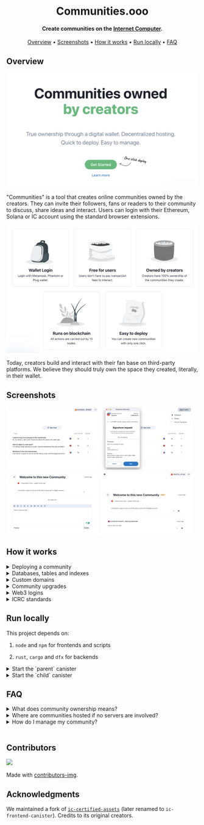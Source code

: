 <h1 align="center">Communities.ooo</h1>

<h4 align="center">Create communities on the <a href="https://internetcomputer.org/" target="_blank">Internet Computer</a>.</h4>

<p align="center">
  <a href="#overview">Overview</a> •
  <a href="#screenshots">Screenshots</a> •
  <a href="#how-it-works">How it works</a> •
  <a href="#run-locally">Run locally</a> •
  <a href="#faq">FAQ</a>
</p>

## Overview

![image](./.notes/assets/landing/hero.png)

"Communities" is a tool that creates online communities owned by the creators. They can invite their followers, fans or readers to their community to discuss, share ideas and interact. Users can login with their Ethereum, Solana or IC account using the standard browser extensions.

[![Get Started](./.notes/assets/landing/features.png)](https://www.communities.ooo/)

Today, creators build and interact with their fan base on third-party platforms. We believe they should truly own the space they created, literally, in their wallet.

## Screenshots

<p>
  <img src="./.notes/assets/screenshots/community.png" width="48%" />
  <img src="./.notes/assets/screenshots/sign-in.png" width="48%" />
  <br/>
  <img src="./.notes/assets/screenshots/reply-editor.png" width="48%" />
  <img src="./.notes/assets/screenshots/moderation-page.png" width="48%" /> 
</p>

## How it works

<details>
<summary>Deploying a community</summary>

<br/>

To achieve complete ownership of a community we require that there's a special canister (the parent) that deploys the community canisters (the children). The parent right now is controlled by us and could be autonomous in the future. When a creator creates a new community a couple things happen in the background. First the creator [transfers ~0.10$ in ICP + 10%](https://github.com/LiveDuo/communities/blob/ed5ebdba098359e726a4649d0b6231a1143fe85a/src/_parent/frontend/store/parent.js#L78) to account for the operation. When the [transfer is done](https://github.com/LiveDuo/communities/blob/master/src/_parent/backend/create_child.rs#L20), a new canister is created and then [the frontend assets are uploaded](https://github.com/LiveDuo/communities/blob/ed5ebdba098359e726a4649d0b6231a1143fe85a/src/_parent/backend/create_child.rs#L123) to the canisters. After the upload the child canister is ready and ownership of that newly created canister is [transferred](https://github.com/LiveDuo/communities/blob/ed5ebdba098359e726a4649d0b6231a1143fe85a/src/_parent/backend/create_child.rs#L183) from the parent canister to the creator. At that point the creator has complete ownership of the community as a canister controller.

</details>


<details>
<summary>Databases, tables and indexes</summary>

<br/>

As this project is relational by nature, simple key-store data structures wouldn't cut it. Instead we needed data structures that are very similar to conventional SQL databases. For that reason we implemented a relational-style databases using tables, relations and indexes in the Internet Computer. More specifically, [tables](https://github.com/LiveDuo/communities/blob/ed5ebdba098359e726a4649d0b6231a1143fe85a/src/_child/backend/state.rs#L261) a maps from record id to record data, [relations](https://github.com/LiveDuo/communities/blob/ed5ebdba098359e726a4649d0b6231a1143fe85a/src/_child/backend/state.rs#L170) are two-way ordered maps from a record id of one table to a record id of another table and indexes are either [maps](https://github.com/LiveDuo/communities/blob/ed5ebdba098359e726a4649d0b6231a1143fe85a/src/_child/backend/state.rs#L246) or [ordered maps for ordered data](https://github.com/LiveDuo/communities/blob/ed5ebdba098359e726a4649d0b6231a1143fe85a/src/_child/backend/state.rs#L250). Note that when we first design our database, stable memory was not mature enough so we are using heap memory at the moment but the same design applies to stable memory as well.

</details>


<details>
<summary>Custom domains</summary>

<br/>

To assign a custom domain a creator has to enter that domain from "Custom domain" modal and then added the displayed DNS records to their DNS registrar. Behind the since a [request is made to the backend](https://github.com/LiveDuo/communities/blob/4c64419705825013e716a0afcdd0870293ff6ced/src/_child/backend/domain.rs#L111) that starts the domain registration process. First the domain is [stored in the database](https://github.com/LiveDuo/communities/blob/4c64419705825013e716a0afcdd0870293ff6ced/src/_child/backend/domain.rs#L167) and a TXT file is the [hosted in the canister](https://github.com/LiveDuo/communities/blob/4c64419705825013e716a0afcdd0870293ff6ced/src/_child/backend/domain.rs#L154) for  the Internet computer to verify. Every 6 hours, [a timer is trigger](https://github.com/LiveDuo/communities/blob/4c64419705825013e716a0afcdd0870293ff6ced/src/_child/backend/domain.rs#L122) in the canister that notifies the Internet computer about the newly registered domain, then if the DNS records are set correctly the Internet computer allows that domain to be used for that canister. If that request succeeds the domain is [marked as "done" in the database](https://github.com/LiveDuo/communities/blob/4c64419705825013e716a0afcdd0870293ff6ced/src/_child/backend/domain.rs#L90) otherwise the error is stored and is shown to the creator once they open the "Custom domain" modal again.

</details>


<details>
<summary>Community upgrades</summary>

<br/>

As every creator deploys their own canister we built a system to coordinate opt-in upgrades through the parent canister which works as follows. Upgrades are [uploaded](https://github.com/LiveDuo/communities/blob/ed5ebdba098359e726a4649d0b6231a1143fe85a/src/_parent/backend/lib.rs#L313) to the parent canister and creators can see new upgrades in the "Upgrade Modal" and decide if they want to upgrade their communities. If they do, the community canister [requests from parent canister](https://github.com/LiveDuo/communities/blob/ed5ebdba098359e726a4649d0b6231a1143fe85a/src/_parent/backend/lib.rs#L283) and [stores the upgrade files](https://github.com/LiveDuo/communities/blob/ed5ebdba098359e726a4649d0b6231a1143fe85a/src/_child/backend/upgrade.rs#L56) including the new frontend assets and the new canister wasm file. Then the [upgrade starts in the background](https://github.com/LiveDuo/communities/blob/ed5ebdba098359e726a4649d0b6231a1143fe85a/src/_child/backend/upgrade.rs#L124) which calls the management canister to perform the upgrade with the new wasm file. Lastly, After the upgrade is done the frontend assets are [replaced](https://github.com/LiveDuo/communities/blob/ed5ebdba098359e726a4649d0b6231a1143fe85a/src/_child/backend/upgrade.rs#L153) with the new frontend assets. Note that one version can have multiple upgrade paths that we call tracks.

</details>


<details>
<summary>Web3 logins</summary>

<br/>

To make communities accessible from end users this project supports authentication with Ethereum and Solana browser extensions. When a user clicks the login button a new principal is created for them in the background and the credentials of this principal are stored in their browser. Then their wallet extension pops up requiring them to sign a [specific message with their wallet](https://github.com/LiveDuo/communities/blob/ed5ebdba098359e726a4649d0b6231a1143fe85a/src/_child/frontend/store/child.js#L334). When they do, that message is [send to the backend](https://github.com/LiveDuo/communities/blob/ed5ebdba098359e726a4649d0b6231a1143fe85a/src/_child/backend/lib.rs#L85) where [both the content of the message is checked](https://github.com/LiveDuo/communities/blob/ed5ebdba098359e726a4649d0b6231a1143fe85a/src/_child/backend/lib.rs#L92) and the address that signed it. If a user clear their cookies or want to sign in from another divide they just have to start this process again and a new principal is created for them but is linked to the same profile.

</details>


<details>
<summary>ICRC standards</summary>

<br/>

Since one of that major goals of the project was to own communities as NFTs, we had to [made the project compliant](https://github.com/LiveDuo/communities/blob/feature/custom-domains/src/_child/backend/icrc7.rs) with either [DIP721](https://github.com/Psychedelic/DIP721) or [ICRC7](https://github.com/dfinity/ICRC/blob/main/ICRCs/ICRC-7/ICRC-7.md) standards and from various discussions with community members we decided on the latter. Since the ICRC7 standard is not fully adopted yet by wallets and marketplaces this feature is not tested in real conditions yet. This feature will be revised once these parties adopt the standard further.

</details>



## Run locally

This project depends on:

1. `node` and `npm` for frontends and scripts

2. `rust`, `cargo` and `dfx` for backends


<details>
<summary>Start the `parent` canister</summary>

<br/>

```sh
npm i # install deps

dfx start --clean # separate terminal
dfx deploy parent

npm run upload:parent
npm run dev:parent
```

</details>


<details>
<summary>Start the `child` canister</summary>

<br/>

```sh
npm i # install deps

dfx start --clean # separate terminal
dfx deploy child

npm run dev:child
```

</details>

## FAQ

<details>
<summary>What does community ownership means?</summary>

<br/>

New communities are owned and controlled from your Internet Computer wallet.

If you owned a community you have special privilege to assign moderators, take the community offline or transfer the ownership to another person if you wish to.

</details>

<details>
<summary>Where are communities hosted if no servers are involved?</summary>

<br/>

All communities run on the Internet Computer. They are assigned a subnet of 13 nodes that takes care of hosting the service. When user create a post, sends a reply or uploads a picture all nodes should come in consensus over the result of that operation.

Since there isn't anyone in the middle, server costs can only be increased by Internet Computer onchain governance.

</details>

<details>
<summary> How do I manage my community?</summary>

<br/>

The wallet that created a community is assigned the "Admin".

They will be able to hide replies they deemed inappropriate, lock posts and assign other moderators to have these special privileges too.

</details>
<br/>

## Contributors

<a href="https://github.com/liveduo/communities/graphs/contributors">
  <img src="https://contrib.rocks/image?repo=LiveDuo/communities" />
</a>

Made with [contributors-img](https://contrib.rocks).  

## Acknowledgments

We maintained a fork of [`ic-certified-assets`](https://github.com/dfinity/sdk/tree/master/src/canisters/frontend/ic-frontend-canister) (later renamed to `ic-frontend-canister`). Credits to its original creators.
